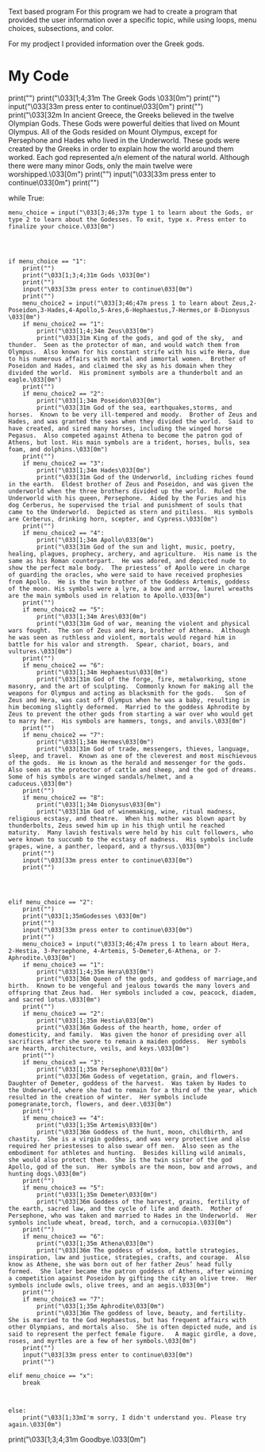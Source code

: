 Text based program
For this program we had to create a program that provided the user information over a specific topic, while using loops, menu choices, subsections, and color.


For my prodject I provided information over the Greek gods. 
# My Code

print("")
print("\033[1;4;31m The Greek Gods \033[0m")
print("")
input("\033[33m press enter to continue\033[0m")
print("")
print("\033[32m In ancient Greece, the Greeks believed in the twelve Olympian Gods.  These Gods were powerful deities that lived on Mount Olympus.  All of the Gods resided on Mount Olympus, except for Persephone and Hades who lived in the Underworld.  These gods were created by the Greeks in order to explain how the world around them worked.  Each god represented a/n element of the natural world.  Although there were many minor Gods, only the main twelve were worshipped.\033[0m")
print("")
input("\033[33m press enter to continue\033[0m")
print("")



while True:

    menu_choice = input("\033[3;46;37m type 1 to learn about the Gods, or type 2 to learn about the Godesses. To exit, type x. Press enter to finalize your choice.\033[0m")



    
    if menu_choice == "1":
        print("")
        print("\033[1;3;4;31m Gods \033[0m")
        print("")
        input("\033[33m press enter to continue\033[0m")
        print("")
        menu_choice2 = input("\033[3;46;47m press 1 to learn about Zeus,2-Poseidon,3-Hades,4-Apollo,5-Ares,6-Hephaestus,7-Hermes,or 8-Dionysus \033[0m")
        if menu_choice2 == "1":  
            print("\033[1;4;34m Zeus\033[0m") 
            print("\033[31m King of the gods, and god of the sky,  and thunder.  Seen as the protector of man, and would watch them from Olympus.  Also known for his constant strife with his wife Hera, due to his numerous affairs with mortal and immortal women.  Brother of Poseidon and Hades, and claimed the sky as his domain when they divided the world.  His prominent symbols are a thunderbolt and an eagle.\033[0m")
        print("")
        if menu_choice2 == "2":
            print("\033[1;34m Poseidon\033[0m")
            print("\033[31m God of the sea, earthquakes,storms, and horses.  Known to be very ill-tempered and moody.  Brother of Zeus and Hades, and was granted the seas when they divided the world.  Said to have created, and sired many horses, including the winged horse Pegasus.  Also competed against Athena to become the patron god of Athens, but lost. His main symbols are a trident, horses, bulls, sea foam, and dolphins.\033[0m")
        print("")
        if menu_choice2 == "3":
            print("\033[1;34m Hades\033[0m")
            print("\033[31m God of the Underworld, including riches found in the earth.  Eldest brother of Zeus and Poseidon, and was given the underworld when the three brothers divided up the world.  Ruled the Underworld with his queen, Persephone.  Aided by the Furies and his dog Cerberus, he supervised the trial and punishment of souls that came to the Underworld.  Depicted as stern and pitiless.  His symbols are Cerberus, drinking horn, scepter, and Cypress.\033[0m")
        print("")
        if menu_choice2 == "4":
            print("\033[1;34m Apollo\033[0m")
            print("\033[31m God of the sun and light, music, poetry, healing, plagues, prophecy, archery, and agriculture.  His name is the same as his Roman counterpart.  He was adored, and depicted nude to show the perfect male body.  The priestess’ of Apollo were in charge of guarding the oracles, who were said to have received prophesies from Apollo.  He is the twin brother of the Goddess Artemis, goddess of the moon. His symbols were a lyre, a bow and arrow, laurel wreaths are the main symbols used in relation to Apollo.\033[0m")
        print("")
        if menu_choice2 == "5":
            print("\033[1;34m Ares\033[0m")
            print("\033[31m God of war, meaning the violent and physical wars fought.  The son of Zeus and Hera, brother of Athena.  Although he was seen as ruthless and violent, mortals would regard him in battle for his valor and strength.  Spear, chariot, boars, and vultures.\033[0m")
        print("")
        if menu_choice2 == "6":
            print("\033[1;34m Hephaestus\033[0m")
            print("\033[31m God of the forge, fire, metalworking, stone masonry, and the art of sculpting.  Commonly known for making all the weapons for Olympus and acting as blacksmith for the gods.   Son of Zeus and Hera, was cast off Olympus when he was a baby, resulting in him becoming slightly deformed.  Married to the goddess Aphrodite by Zeus to prevent the other gods from starting a war over who would get to marry her.  His symbols are hammers, tongs, and anvils.\033[0m")
        print("")
        if menu_choice2 == "7":
            print("\033[1;34m Hermes\033[0m")
            print("\033[31m God of trade, messengers, thieves, language, sleep, and travel.  Known as one of the cleverest and most mischievous of the gods.  He is known as the herald and messenger for the gods.  Also seen as the protector of cattle and sheep, and the god of dreams. Some of his symbols are winged sandals/helmet, and a caduceus.\033[0m")
        print("")
        if menu_choice2 == "8":
            print("\033[1;34m Dionysus\033[0m")
            print("\033[31m God of winemaking, wine, ritual madness, religious ecstasy, and theatre.  When his mother was blown apart by thunderbolts, Zeus sewed him up in his thigh until he reached maturity.  Many lavish festivals were held by his cult followers, who were known to succumb to the ecstasy of madness.  His symbols include grapes, wine, a panther, leopard, and a thyrsus.\033[0m")
        print("")
        input("\033[33m press enter to continue\033[0m")
        print("")




    elif menu_choice == "2":
        print("")
        print("\033[1;35mGodesses \033[0m")
        print("")
        input("\033[33m press enter to continue\033[0m")
        print("")
        menu_choice3 = input("\033[3;46;47m press 1 to learn about Hera, 2-Hestia, 3-Persephone, 4-Artemis, 5-Demeter,6-Athena, or 7-Aphrodite.\033[0m")
        if menu_choice3 == "1":
            print("\033[1;4;35m Hera\033[0m")
            print("\033[36m Queen of the gods, and goddess of marriage,and birth.  Known to be vengeful and jealous towards the many lovers and offspring that Zeus had.  Her symbols included a cow, peacock, diadem, and sacred lotus.\033[0m")
        print("")
        if menu_choice3 == "2":
            print("\033[1;35m Hestia\033[0m")
            print("\033[36m Godess of the hearth, home, order of domesticity, and family.  Was given the honor of presiding over all sacrifices after she swore to remain a maiden goddess.  Her symbols are hearth, architecture, veils, and keys.\033[0m") 
        print("")
        if menu_choice3 == "3":
            print("\033[1;35m Persephone\033[0m")
            print("\033[36m Godess of vegetation, grain, and flowers.  Daughter of Demeter, goddess of the harvest.  Was taken by Hades to the Underworld, where she had to remain for a third of the year, which resulted in the creation of winter.  Her symbols include pomegranate,torch, flowers, and deer.\033[0m")
        print("")
        if menu_choice3 == "4":
            print("\033[1;35m Artemis\033[0m")
            print("\033[36m Goddess of the hunt, moon, childbirth, and chastity.  She is a virgin goddess, and was very protective and also required her priestesses to also swear off men.  Also seen as the embodiment for athletes and hunting.  Besides killing wild animals, she would also protect them.  She is the twin sister of the god Apollo, god of the sun.  Her symbols are the moon, bow and arrows, and hunting dogs.\033[0m")
        print("")
        if menu_choice3 == "5":
            print("\033[1;35m Demeter\033[0m")
            print("\033[36m Goddess of the harvest, grains, fertility of the earth, sacred law, and the cycle of life and death.  Mother of Persephone, who was taken and married to Hades in the Underworld.  Her symbols include wheat, bread, torch, and a cornucopia.\033[0m")
        print("")
        if menu_choice3 == "6":
            print("\033[1;35m Athena\033[0m")
            print("\033[36m The goddess of wisdom, battle strategies, inspiration, law and justice, strategies, crafts, and courage.  Also know as Athene, she was born out of her father Zeus’ head fully formed.  She later became the patron goddess of Athens, after winning a competition against Poseidon by gifting the city an olive tree.  Her symbols include owls, olive trees, and an aegis.\033[0m")
        print("")
        if menu_choice3 == "7":
            print("\033[1;35m Aphrodite\033[0m")
            print("\033[36m The goddess of love, beauty, and fertility.  She is married to the God Hephaestus, but has frequent affairs with other Olympians, and mortals also.  She is often depicted nude, and is said to represent the perfect female figure.   A magic girdle, a dove, roses, and myrtles are a few of her symbols.\033[0m")
        print("")
        input("\033[33m press enter to continue\033[0m")
        print("") 

    elif menu_choice == "x":
        break



    else:
        print("\033[1;33mI'm sorry, I didn't understand you. Please try again.\033[0m")



print("\033[1;3;4;31m Goodbye.\033[0m")
